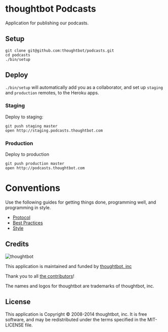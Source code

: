 thoughtbot Podcasts
===================

Application for publishing our podcasts.

Setup
-----

```
git clone git@github.com:thoughtbot/podcasts.git
cd podcasts
./bin/setup
```

Deploy
------

`./bin/setup` will automatically add you as a collaborator, and set up `staging`
and `production` remotes, to the Heroku apps.

### Staging

Deploy to staging:

```
git push staging master
open http://staging.podcasts.thoughtbot.com
```

### Production

Deploy to production

```
git push production master
open http://podcasts.thoughtbot.com
```

Conventions
===========

Use the following guides for getting things done, programming well, and
programming in style.

* [Protocol](http://github.com/thoughtbot/guides/blob/master/protocol)
* [Best Practices](http://github.com/thoughtbot/guides/blob/master/best-practices)
* [Style](http://github.com/thoughtbot/guides/blob/master/style)

Credits
-------

![thoughtbot](http://thoughtbot.com/logo.png)

This application is maintained and funded by [thoughtbot, inc](http://thoughtbot.com)

Thank you to all [the contributors](https://github.com/thoughtbot/podcasts/contributors)!

The names and logos for thoughtbot are trademarks of thoughtbot, inc.

License
-------

This application is Copyright © 2008-2014 thoughtbot, inc. It is free software,
and may be redistributed under the terms specified in the MIT-LICENSE file.

